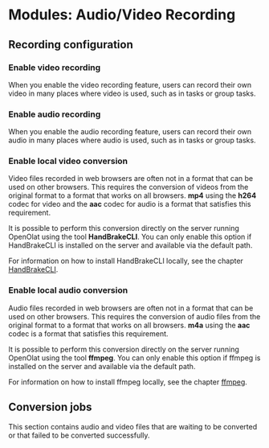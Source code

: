 # Modules: Audio/Video Recording

## Recording configuration

### Enable video recording
  
When you enable the video recording feature, users can record their own video in many places where video is used, such as in tasks or group tasks.

### Enable audio recording

When you enable the audio recording feature, users can record their own audio in many places where audio is used, such as in tasks or group tasks.

### Enable local video conversion

Video files recorded in web browsers are often not in a format that can be used on other browsers. This requires the conversion of videos from the original format to a format that works on all browsers. **mp4** using the **h264** codec for video and the **aac** codec for audio is a format that satisfies this requirement.

It is possible to perform this conversion directly on the server running OpenOlat using the tool **HandBrakeCLI**. You can only enable this option if HandBrakeCLI is installed on the server and available via the default path.

For information on how to install HandBrakeCLI locally, see the chapter [HandBrakeCLI](../installation/handBrakeCli.md).

### Enable local audio conversion

Audio files recorded in web browsers are often not in a format that can be used on other browsers. This requires the conversion of audio files from the original format to a format that works on all browsers. **m4a** using the **aac** codec is a format that satisfies this requirement.

It is possible to perform this conversion directly on the server running OpenOlat using the tool **ffmpeg**. You can only enable this option if ffmpeg is installed on the server and available via the default path.

For information on how to install ffmpeg locally, see the chapter [ffmpeg](../installation/ffmpeg.md).

## Conversion jobs

This section contains audio and video files that are waiting to be converted or that failed to be converted successfully.
